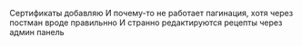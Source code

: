 Сертификаты добавляю
И почему-то не работает пагинация, хотя через постман вроде правильнно
И странно редактируются рецепты через админ панель 